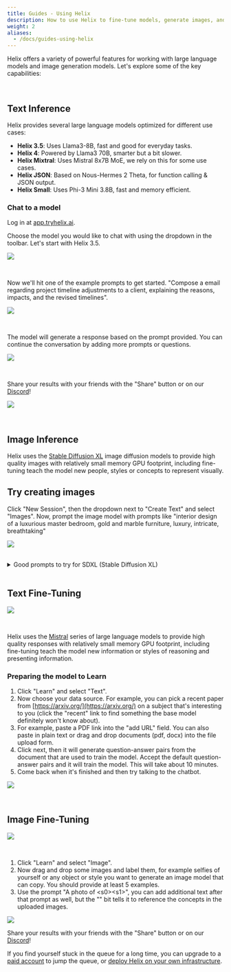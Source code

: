 ```yaml
---
title: Guides - Using Helix
description: How to use Helix to fine-tune models, generate images, and chat with models
weight: 2
aliases:
  - /docs/guides-using-helix
---
```


Helix offers a variety of powerful features for working with large language models and image generation models. Let's explore some of the key capabilities:

<br>

## Text Inference

Helix provides several large language models optimized for different use cases:


- **Helix 3.5**: Uses Llama3-8B, fast and good for everyday tasks.
- **Helix 4**: Powered by Llama3 70B, smarter but a bit slower.
- **Helix Mixtral**: Uses Mistral 8x7B MoE, we rely on this for some use cases.
- **Helix JSON**: Based on Nous-Hermes 2 Theta, for function calling & JSON output.
- **Helix Small**: Uses Phi-3 Mini 3.8B, fast and memory efficient.

### Chat to a model

Log in at [app.tryhelix.ai](https://app.tryhelix.ai).

Choose the model you would like to chat with using the dropdown in the toolbar. Let's start with Helix 3.5.

![](models.png)

<br>

Now we'll hit one of the example prompts to get started. "Compose a email regarding project timeline adjustments to a client, explaining the reasons, impacts, and the revised timelines".

![](example.png)

<br>

The model will generate a response based on the prompt provided. You can continue the conversation by adding more prompts or questions.

![](answer.png)

<br>

Share your results with your friends with the "Share" button or on our [Discord](https://discord.gg/VJftd844GE)!

![](share.png)

<br>

## Image Inference 

Helix uses the [Stable Diffusion XL](https://stability.ai/stable-diffusion) image diffusion models to provide high quality images with relatively small memory GPU footprint, including fine-tuning teach the model new people, styles or concepts to represent visually.


## Try creating images

Click "New Session", then the dropdown next to "Create Text" and select "Images". Now, prompt the image model with prompts like "interior design of a luxurious master bedroom, gold and marble furniture, luxury, intricate, breathtaking"

![](gsg-04.png)

<br>

<details>
<summary>Good prompts to try for SDXL (Stable Diffusion XL)</summary>

- macro close-up shot of the eyes of a caterpillar
- Cute rabbit wearing a jacket, eating a carrot, 3D Style, rendering
- a cute happy cat, pixel art, pixelated
- (fractal crystal skin:1.1) with( ice crown:1.4) woman, white crystal skin, (fantasy:1.3), (Anna Dittmann:1.3)
- isometric view, isometric style, outdoors, sky, night, moon, neon, building, star (sky), night sky, scenery, city, sign, wide shot, crescent moon, neon lights
- beautiful silhouette shot of a ballerina dancer
- a glowing jellyfish underwater, breathtaking
- photo of a rhino dressed suit and tie sitting at a table in a bar with a bar stools, award winning photography, Elke vogelsang
- b&w photography, model shot, man in subway station, beautiful detailed eyes, professional award winning portrait photography, Zeiss 150mm f/2.8, highly detailed glossy eyes, high detailed skin, skin pores
- a painting of a woman with a butterfly on a yellow wall, graffiti art, inspired by Brad Kunkle, tutu, russ mills, hip skirt wings, andrey gordeev
- a painting of a fish on a black background, a digital painting, by Jason Benjamin, shutterstock, colorful vector illustration, mixed media style illustration, epic full color illustration, mascot illustration
- a painting of a beautiful graceful woman with long hair, a fine art painting, by Qiu Ying, no gradients, flowing sakura silk, beautiful oil painting
- analog film photo of old woman on the streets of london . faded film, desaturated, 35mm photo, grainy, vignette, vintage, Kodachrome, Lomography, stained, highly detailed, found footage
- vaporwave synthwave style Los Angeles street. cyberpunk, neon, vibes, stunningly beautiful, crisp, detailed, sleek, ultramodern, high contrast, cinematic composition
- 16-bit pixel art, a cozy cafe side view, a beautiful day
- claymation style captain jack sparrow on tropical island. sculpture, clay art, centered composition, play-doh

</details>

<br>

## Text Fine-Tuning

![](helix-text-learn.png)

<br>

Helix uses the [Mistral](https://mistral.ai/) series of large language models to provide high quality responses with relatively small memory GPU footprint, including fine-tuning teach the model new information or styles of reasoning and presenting information.

### Preparing the model to Learn

1. Click "Learn" and select "Text".
2. Now choose your data source. For example, you can pick a recent paper from [https://arxiv.org/](https://arxiv.org/) on a subject that's interesting to you (click the "recent" link to find something the base model definitely won't know about).
3. For example, paste a PDF link into the "add URL" field. You can also paste in plain text or drag and drop documents (pdf, docx) into the file upload form.
4. Click next, then it will generate question-answer pairs from the document that are used to train the model. Accept the default question-answer pairs and it will train the model. This will take about 10 minutes. 
5. Come back when it's finished and then try talking to the chatbot.

![](gsg-05.png)

<br>

## Image Fine-Tuning

![](helix-image-learn.png)

<br>

1. Click "Learn" and select "Image".
2. Now drag and drop some images and label them, for example selfies of yourself or any object or style you want to generate an image model that can copy. You should provide at least 5 examples.
3. Use the prompt "A photo of &lt;s0&gt;&lt;s1&gt;", you can add additional text after that prompt as well, but the "<s0><s1>" bit tells it to reference the concepts in the uploaded images.

![](gsg-06.png)

Share your results with your friends with the "Share" button or on our [Discord](https://discord.gg/VJftd844GE)!

If you find yourself stuck in the queue for a long time, you can upgrade to a [paid account](https://app.tryhelix.ai/account) to jump the queue, or [deploy Helix on your own infrastructure](/docs/controlplane).

